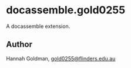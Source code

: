# docassemble.gold0255

A docassemble extension.

## Author

Hannah Goldman, gold0255@flinders.edu.au

